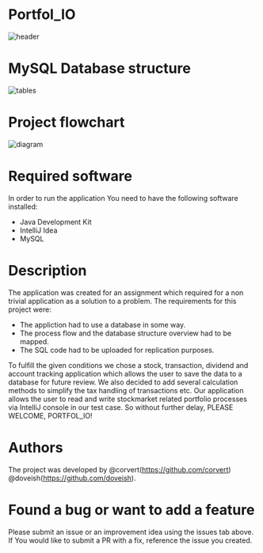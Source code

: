 # Portfol_IO
![header](https://github.com/doveish/PracticalProject/assets/125504453/fb59b949-e02c-4d87-ba72-cb21b1c06f9e)


# MySQL Database structure
![tables](https://github.com/doveish/PracticalProject/assets/125504453/df913351-9ea0-49c1-b33b-f9efda8d5bd2)

# Project flowchart
![diagram](https://github.com/doveish/PracticalProject/assets/125504453/b612fe64-a278-4ce1-bdc0-bc6672601388)

# Required software
In order to run the application You need to have the following software installed:
* Java Development Kit
* IntelliJ Idea
* MySQL 

# Description
The application was created for an assignment which required for a non trivial application as a solution to a problem.
The requirements for this project were:
* The appliction had to use a database in some way. 
* The process flow and the database structure overview had to be mapped.
* The SQL code had to be uploaded for replication purposes.

To fulfill the given conditions we chose a stock, transaction, dividend and account tracking application which 
allows the user to save the data to a database for future review. We also decided to add several calculation 
methods to simplify the tax handling of transactions etc. Our application allows the user to read and write 
stockmarket related portfolio processes via IntelliJ console in our test case. So without further delay,
PLEASE WELCOME, PORTFOL_IO!

# Authors
The project was developed by @corvert(https://github.com/corvert) @doveish(https://github.com/doveish).

# Found a bug or want to add a feature
Please submit an issue or an improvement idea using the issues tab above. If You would like to submit a PR with a fix, 
reference the issue you created.

